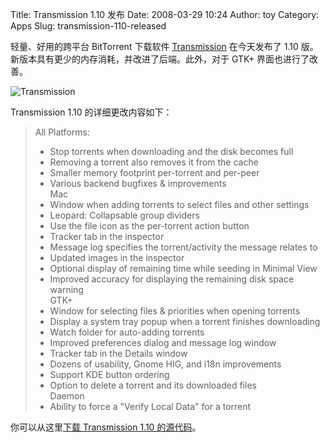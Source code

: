 Title: Transmission 1.10 发布
Date: 2008-03-29 10:24
Author: toy
Category: Apps
Slug: transmission-110-released

轻量、好用的跨平台 BitTorrent 下载软件
[Transmission](http://www.transmissionbt.com) 在今天发布了 1.10
版。新版本具有更少的内存消耗，并改进了后端。此外，对于 GTK+
界面也进行了改善。

![Transmission](http://i.linuxtoy.org/i/2007/04/transmission.png)

Transmission 1.10 的详细更改内容如下：

> All Platforms:  
>  + Stop torrents when downloading and the disk becomes full  
>  + Removing a torrent also removes it from the cache  
>  + Smaller memory footprint per-torrent and per-peer  
>  + Various backend bugfixes & improvements  
>  Mac  
>  + Window when adding torrents to select files and other settings  
>  + Leopard: Collapsable group dividers  
>  + Use the file icon as the per-torrent action button  
>  + Tracker tab in the inspector  
>  + Message log specifies the torrent/activity the message relates to  
>  + Updated images in the inspector  
>  + Optional display of remaining time while seeding in Minimal View  
>  + Improved accuracy for displaying the remaining disk space warning  
>  GTK+  
>  + Window for selecting files & priorities when opening torrents  
>  + Display a system tray popup when a torrent finishes downloading  
>  + Watch folder for auto-adding torrents  
>  + Improved preferences dialog and message log window  
>  + Tracker tab in the Details window  
>  + Dozens of usability, Gnome HIG, and i18n improvements  
>  + Support KDE button ordering  
>  + Option to delete a torrent and its downloaded files  
>  Daemon  
>  + Ability to force a "Verify Local Data" for a torrent

你可以从这里[下载 Transmission 1.10
的源代码](http://www.transmissionbt.com/download.php)。
